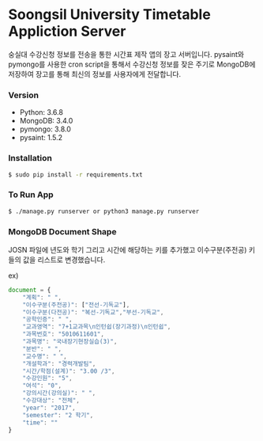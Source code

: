 # Soongsil University Timetable Appliction Server
숭실대 수강신청 정보를 전송을 통한 시간표 제작 앱의 장고 서버입니다. pysaint와 pymongo를 사용한 cron script을 통해서 수강신청 정보를 잦은 주기로 MongoDB에 저장하여 장고를 통해 최신의 정보를 사용자에게 전달합니다.

### Version
- Python: 3.6.8
- MongoDB: 3.4.0
- pymongo: 3.8.0
- pysaint: 1.5.2
### Installation

```sh
$ sudo pip install -r requirements.txt
```


### To Run App
```sh
$ ./manage.py runserver or python3 manage.py runserver
```

### MongoDB Document Shape

JOSN 파일에 년도와 학기 그리고 시간에 해당하는 키를 추가했고 이수구분(주전공) 키들의 값을 리스트로 변경했습니다.

ex) 

```js
document = {
    "계획": " ",
    "이수구분(주전공)": ["전선-기독교"],
    "이수구분(다전공)": "복선-기독교","부선-기독교",
    "공학인증": " ",
    "교과영역": "7+1교과목\n인턴쉽(장기과정)\n인턴쉽",
    "과목번호": "5010611601",
    "과목명": "국내장기현장실습(3)",
    "분반": " ",
    "교수명": " ",
    "개설학과": "경력개발팀",
    "시간/학점(설계)": "3.00 /3",
    "수강인원": "5",
    "여석": "0",
    "강의시간(강의실)": " ",
    "수강대상": "전체",
    "year": "2017",
    "semester": "2 학기",
    "time": "" 
}
```